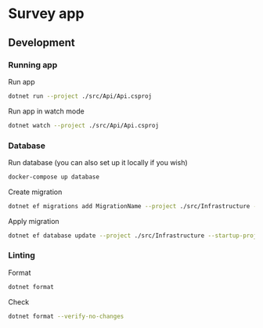 # Survey app

## Development

### Running app
Run app
```bash
dotnet run --project ./src/Api/Api.csproj
```

Run app in watch mode
```bash
dotnet watch --project ./src/Api/Api.csproj
```

### Database

Run database (you can also set up it locally if you wish)
```bash
docker-compose up database
```

Create migration
```bash
dotnet ef migrations add MigrationName --project ./src/Infrastructure --startup-project ./src/Api
```

Apply migration
```bash
dotnet ef database update --project ./src/Infrastructure --startup-project ./src/Api
```

### Linting
Format

```bash
dotnet format
```

Check
```bash
dotnet format --verify-no-changes
```
